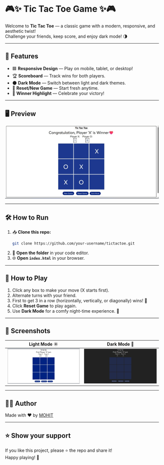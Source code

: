 # 🎮✨ Tic Tac Toe Game ✨🎮

Welcome to **Tic Tac Toe** — a classic game with a modern, responsive, and aesthetic twist!  
Challenge your friends, keep score, and enjoy dark mode! 🌗

---

## 🚀 Features

- 🟦 **Responsive Design** — Play on mobile, tablet, or desktop!
- 🏆 **Scoreboard** — Track wins for both players.
- 🌑 **Dark Mode** — Switch between light and dark themes.
- 🔄 **Reset/New Game** — Start fresh anytime.
- 🎉 **Winner Highlight** — Celebrate your victory!

---

## 🖥️ Preview

![Tic Tac Toe Screenshot](https://github.com/Mohitpatidar94/TicTacToe/blob/main/12219f9c598a438fb2c39b03c78f32e3%5B1%5D.JPG)

---

## 🛠️ How to Run

1. 📥 **Clone this repo:**
   ```bash
   git clone https://github.com/your-username/tictactoe.git
   ```
2. 📂 **Open the folder** in your code editor.
3. 🌐 **Open `index.html`** in your browser.

---

## 📝 How to Play

1. Click any box to make your move (X starts first).
2. Alternate turns with your friend.
3. First to get 3 in a row (horizontally, vertically, or diagonally) wins! 🥇
4. Click **Reset Game** to play again.  
5. Use **Dark Mode** for a comfy night-time experience. 🌙

---

## 📸 Screenshots

| Light Mode ☀️ | Dark Mode 🌙 |
|:-------------:|:-----------:|
| ![Light](https://github.com/Mohitpatidar94/TicTacToe/blob/main/8135e4e257664e128c704d5d7b682a06%5B1%5D.JPG) | ![Dark](https://github.com/Mohitpatidar94/TicTacToe/blob/main/20ac33eccc1e4206905f31bf7f6f7785%5B1%5D.JPG) |

---

## 👨‍💻 Author

Made with ❤️ by [ MOHIT ](https://github.com/mohitpatidar94)

---

## ⭐️ Show your support

If you like this project, please ⭐️ the repo and share it!  
Happy playing! 🎲
